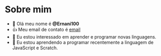 # Sobre mim
- 👋 Olá meu nome é **@Ernani100**
- 👍 Meu email de contato é [email](ernanigabriel@hotmail.com)
- 👀 Eu estou interessado em aprender e programar novas linguagens.
- 🌱 Eu estou aprendendo a programar recentemente a linguagem de JavaScript e Scratch.


